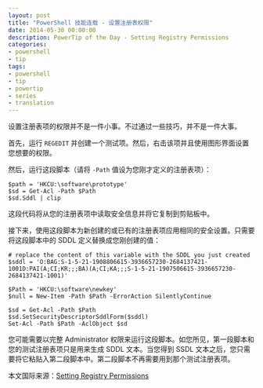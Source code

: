 ```yaml
---
layout: post
title: "PowerShell 技能连载 - 设置注册表权限"
date: 2014-05-30 00:00:00
description: PowerTip of the Day - Setting Registry Permissions
categories:
- powershell
- tip
tags:
- powershell
- tip
- powertip
- series
- translation
---
```

设置注册表项的权限并不是一件小事。不过通过一些技巧，并不是一件大事。

首先，运行 `REGEDIT` 并创建一个测试项。然后，右击该项并且使用图形界面设置您想要的权限。

然后，运行这段脚本（请将 `-Path` 值设为您刚才定义的注册表项）：

    $path = 'HKCU:\software\prototype'
    $sd = Get-Acl -Path $Path
    $sd.Sddl | clip 

这段代码将从您的注册表项中读取安全信息并将它复制到剪贴板中。

接下来，使用这段脚本为新创建的或已有的注册表项应用相同的安全设置。只需要将这段脚本中的 SDDL 定义替换成您刚创建的值：

    # replace the content of this variable with the SDDL you just created
    $sddl = 'O:BAG:S-1-5-21-1908806615-3936657230-2684137421-1001D:PAI(A;CI;KR;;;BA)(A;CI;KA;;;S-1-5-21-1907506615-3936657230-2684137421-1001)'
    
    $Path = 'HKCU:\software\newkey'
    $null = New-Item -Path $Path -ErrorAction SilentlyContinue
    
    $sd = Get-Acl -Path $Path
    $sd.SetSecurityDescriptorSddlForm($sddl)
    Set-Acl -Path $Path -AclObject $sd

您可能需要以完整 Administrator 权限来运行这段脚本。如您所见，第一段脚本和您的测试注册表项只是用来生成 SDDL 文本。当您得到 SSDL 文本之后，您只需要将它粘贴入第二段脚本中。第二段脚本不再需要用到那个测试注册表项。

<!--more-->
本文国际来源：[Setting Registry Permissions](http://community.idera.com/powershell/powertips/b/tips/posts/setting-registry-permissions)
